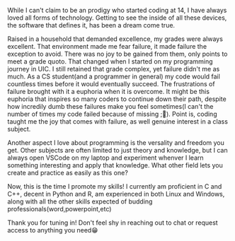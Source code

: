 While I can't claim to be an prodigy who started coding at 14, I have always loved all forms of technology. Getting to see the inside of all these devices, the software that defines it, has been a dream come true. 

Raised in a household that demanded excellence, my grades were always excellent. That environment made me fear failure, it made failure the exception to avoid. There was no joy to be gained from them, only points to meet a grade quoto.  That changed when I started on my programming journey in UIC. I still retained that grade complex, yet failure didn't me as much. As a CS student(and a programmer in general) my code would fail countless times before it would eventually succeed. The frustrations of failure brought with it a euphoria when it is overcome. It might be this euphoria that inspires so many coders to continue down their path, despite how incredily dumb these failures make you feel sometimes(I can't the number of times my code failed because of missing ;🥲). Point is, coding taught me the joy that comes with failure, as well genuine interest in a class subject.

Another aspect I love about programming is the versality and freedom you get. Other subjects are often limited to just theory and knowledge, but I can always open VSCode on my laptop and experiment whenver I learn something interesting and apply that knowledge. What other field lets you create and practice as easily as this one?

Now, this is the time I promote my skills! I currently am proficient in C and C++, decent in Python and R, am experienced in both Linux and Windows, along with all the other skills expected of budding professionals(word,powerpoint,etc)

Thank you for tuning in! Don't feel shy in reaching out to chat or request access to anything you need😁
